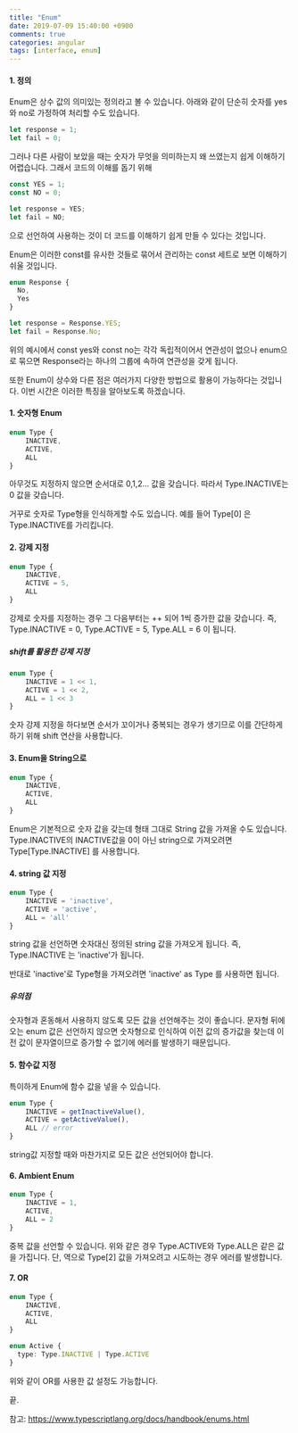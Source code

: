 ```yaml
---
title: "Enum"
date: 2019-07-09 15:40:00 +0900
comments: true
categories: angular
tags: [interface, enum]
---
```




#### 1. 정의

Enum은 상수 값의 의미있는 정의라고 볼 수 있습니다.
아래와 같이 단순히 숫자를 yes와 no로 가정하여 처리할 수도 있습니다.

```ts
let response = 1;
let fail = 0;
```

그러나 다른 사람이 보았을 때는 숫자가 무엇을 의미하는지 왜 쓰였는지 쉽게 이해하기 어렵습니다. 그래서 코드의 이해를 돕기 위해

```ts
const YES = 1;
const NO = 0;

let response = YES;
let fail = NO;
```

으로 선언하여 사용하는 것이 더 코드를 이해하기 쉽게 만들 수 있다는 것입니다.

Enum은 이러한 const를 유사한 것들로 묶어서 관리하는 const 세트로 보면 이해하기 쉬울 것입니다.

```ts
enum Response {
  No,
  Yes
}

let response = Response.YES;
let fail = Response.No;
```

위의 예시에서 const yes와 const no는 각각 독립적이어서 연관성이 없으나 enum으로 묶으면 Response라는 하나의 그룹에 속하여 연관성을 갖게 됩니다.

또한 Enum이 상수와 다른 점은 여러가지 다양한 방법으로 활용이 가능하다는 것입니다.
이번 시간은 이러한 특징을 알아보도록 하겠습니다.


#### 1. 숫자형 Enum

```ts
enum Type {
	INACTIVE,
	ACTIVE,
	ALL
}
```

아무것도 지정하지 않으면 순서대로 0,1,2... 값을 갖습니다.
따라서 Type.INACTIVE는 0 값을 갖습니다.

거꾸로 숫자로 Type형을 인식하게할 수도 있습니다. 예를 들어 Type[0] 은 Type.INACTIVE를 가리킵니다.


#### 2. 강제 지정

```ts
enum Type {
	INACTIVE,
	ACTIVE = 5,
	ALL
}
```

강제로 숫자를 지정하는 경우 그 다음부터는 ++ 되어 1씩 증가한 값을 갖습니다.
즉, Type.INACTIVE = 0, Type.ACTIVE = 5, Type.ALL = 6 이 됩니다.


##### shift를 활용한 강제 지정

```ts
enum Type {
	INACTIVE = 1 << 1,
	ACTIVE = 1 << 2,
	ALL = 1 << 3
}
```

숫자 강제 지정을 하다보면 순서가 꼬이거나 중복되는 경우가 생기므로 이를 간단하게 하기 위해 shift 연산을 사용합니다.


#### 3. Enum을 String으로

```ts
enum Type {
	INACTIVE,
	ACTIVE,
	ALL
}
```

Enum은 기본적으로 숫자 값을 갖는데 형태 그대로 String 값을 가져올 수도 있습니다.
Type.INACTIVE의 INACTIVE값을 0이 아닌 string으로 가져오려면 Type[Type.INACTIVE] 를 사용합니다.


#### 4. string 값 지정

```ts
enum Type {
	INACTIVE = 'inactive',
	ACTIVE = 'active',
	ALL = 'all'
}
```

string 값을 선언하면 숫자대신 정의된 string 값을 가져오게 됩니다.
즉, Type.INACTIVE 는 'inactive'가 됩니다.

반대로 'inactive'로 Type형을 가져오려면 'inactive' as Type 를 사용하면 됩니다.


##### 유의점
숫자형과 혼동해서 사용하지 않도록 모든 값을 선언해주는 것이 좋습니다.
문자형 뒤에 오는 enum 값은 선언하지 않으면 숫자형으로 인식하여 이전 값의 증가값을 찾는데 이전 값이 문자열이므로 증가할 수 없기에 에러를 발생하기 때문입니다.



#### 5. 함수값 지정

특이하게 Enum에 함수 값을 넣을 수 있습니다.

```ts
enum Type {
	INACTIVE = getInactiveValue(),
	ACTIVE = getActiveValue(),
	ALL // error
}
```

string값 지정할 때와 마찬가지로 모든 값은 선언되어야 합니다.


#### 6. Ambient Enum

```ts
enum Type {
	INACTIVE = 1,
	ACTIVE,
	ALL = 2
}
```

중복 값을 선언할 수 있습니다. 위와 같은 경우 Type.ACTIVE와 Type.ALL은 같은 값을 가집니다.
단, 역으로 Type[2] 값을 가져오려고 시도하는 경우 에러를 발생합니다.



#### 7. OR

```ts
enum Type {
	INACTIVE,
	ACTIVE,
	ALL
}

enum Active {
  type: Type.INACTIVE | Type.ACTIVE
}
```

위와 같이 OR를 사용한 값 설정도 가능합니다.


끝.



참고: https://www.typescriptlang.org/docs/handbook/enums.html